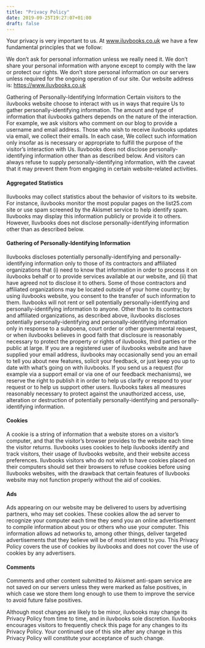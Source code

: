 ```yaml
---
title: "Privacy Policy"
date: 2019-09-25T19:27:07+01:00
draft: false
---
```

Your privacy is very important to us. At www.iluvbooks.co.uk we have a few fundamental principles that we follow:

We don’t ask for personal information unless we really need it.
We don’t share your personal information with anyone except to comply with the law or protect our rights.
We don’t store personal information on our servers unless required for the ongoing operation of our site.
Our website address is: https://www.iluvbooks.co.uk

Gathering of Personally-Identifying Information
Certain visitors to the iluvbooks website choose to interact with us in ways that require Us to gather personally-identifying information. The amount and type of information that iluvbooks gathers depends on the nature of the interaction. For example, we ask visitors who comment on our blog to provide a username and email address. Those who wish to receive iluvbooks updates via email, we collect their emails. In each case, We collect such information only insofar as is necessary or appropriate to fulfill the purpose of the visitor’s interaction with Us. Iluvbooks does not disclose personally-identifying information other than as described below. And visitors can always refuse to supply personally-identifying information, with the caveat that it may prevent them from engaging in certain website-related activities.

#### Aggregated Statistics
Iluvbooks may collect statistics about the behavior of visitors to its website. For instance, iluvbooks monitor the most popular pages on the list25.com site or use spam screened by the Akismet service to help identify spam. Iluvbooks may display this information publicly or provide it to others. However, Iluvbooks does not disclose personally-identifying information other than as described below.

#### Gathering of Personally-Identifying Information
Iluvbooks discloses potentially personally-identifying and personally-identifying information only to those of its contractors and affiliated organizations that (i) need to know that information in order to process it on iluvbooks behalf or to provide services available at our website, and (ii) that have agreed not to disclose it to others. Some of those contractors and affiliated organizations may be located outside of your home country; by using iluvbooks website, you consent to the transfer of such information to them. Iluvbooks will not rent or sell potentially personally-identifying and personally-identifying information to anyone. Other than to its contractors and affiliated organizations, as described above, iluvbooks discloses potentially personally-identifying and personally-identifying information only in response to a subpoena, court order or other governmental request, or when iluvbooks believes in good faith that disclosure is reasonably necessary to protect the property or rights of iluvbooks, third parties or the public at large. If you are a registered user of iluvbooks website and have supplied your email address, iluvbooks may occasionally send you an email to tell you about new features, solicit your feedback, or just keep you up to date with what’s going on with iluvbooks. If you send us a request (for example via a support email or via one of our feedback mechanisms), we reserve the right to publish it in order to help us clarify or respond to your request or to help us support other users. Iluvbooks takes all measures reasonably necessary to protect against the unauthorized access, use, alteration or destruction of potentially personally-identifying and personally-identifying information.

#### Cookies
A cookie is a string of information that a website stores on a visitor’s computer, and that the visitor’s browser provides to the website each time the visitor returns. Iluvbooks uses cookies to help iluvbooks identify and track visitors, their usage of Iluvbooks website, and their website access preferences. Iluvbooks visitors who do not wish to have cookies placed on their computers should set their browsers to refuse cookies before using Iluvbooks websites, with the drawback that certain features of Iluvbooks website may not function properly without the aid of cookies.

#### Ads
Ads appearing on our website may be delivered to users by advertising partners, who may set cookies. These cookies allow the ad server to recognize your computer each time they send you an online advertisement to compile information about you or others who use your computer. This information allows ad networks to, among other things, deliver targeted advertisements that they believe will be of most interest to you. This Privacy Policy covers the use of cookies by iluvbooks and does not cover the use of cookies by any advertisers.

#### Comments
Comments and other content submitted to Akismet anti-spam service are not saved on our servers unless they were marked as false positives, in which case we store them long enough to use them to improve the service to avoid future false positives.

Although most changes are likely to be minor, iluvbooks may change its Privacy Policy from time to time, and in iluvbooks sole discretion. Iluvbooks encourages visitors to frequently check this page for any changes to its Privacy Policy. Your continued use of this site after any change in this Privacy Policy will constitute your acceptance of such change.